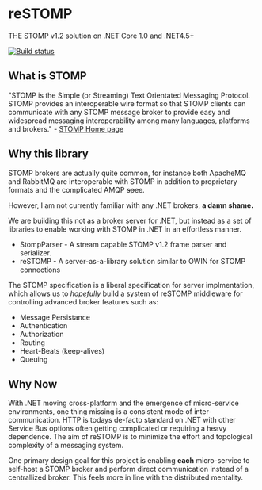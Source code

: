 # reSTOMP
THE STOMP v1.2 solution on .NET Core 1.0 and .NET4.5+

[![Build status](https://ci.appveyor.com/api/projects/status/arpll9rcl5x0i6t6/branch/master?svg=true)](https://ci.appveyor.com/project/psibernetic/restomp/branch/master)

## What is STOMP
"STOMP is the Simple (or Streaming) Text Orientated Messaging Protocol.
STOMP provides an interoperable wire format so that STOMP clients can communicate
with any STOMP message broker to provide easy and widespread messaging interoperability 
among many languages, platforms and brokers." - [STOMP Home page](https://stomp.github.io)

## Why this library

STOMP brokers are actually quite common, for instance both ApacheMQ and RabbitMQ
are interoperable with STOMP in addition to proprietary formats and the complicated 
AMQP ~~spec~~.

However, I am not currently familiar with any .NET brokers, **a damn shame.**

We are building this not as a broker server for .NET, but instead as a set of 
libraries to enable working with STOMP in .NET in an effortless manner.

- StompParser - A stream capable STOMP v1.2 frame parser and serializer.
- reSTOMP - A server-as-a-library solution similar to OWIN for STOMP connections 
 


The STOMP specification is a liberal specification for server implmentation, 
which allows us to *hopefully* build a system of reSTOMP middleware for controlling 
advanced broker features such as:

- Message Persistance
- Authentication
- Authorization
- Routing
- Heart-Beats (keep-alives)
- Queuing



## Why Now

With .NET moving cross-platform and the emergence of micro-service environments, 
one thing missing is a consistent mode of inter-communication. 
HTTP is todays de-facto standard on .NET with other Service Bus options often 
getting complicated or requiring a heavy dependence. 
The aim of reSTOMP is to minimize the effort and topological complexity of a messaging 
system.

One primary design goal for this project is enabling **each** micro-service to self-host 
a STOMP broker and perform direct communication instead of a centrallized broker. 
This feels more in line with the distributed mentality.
